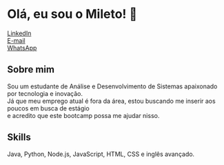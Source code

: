 # Olá, eu sou o Mileto! 👋

[LinkedIn](https://www.linkedin.com/in/mileto)  
[E-mail](mailto:almeidamileto@gmail.com)  
[WhatsApp](https://wa.me/5554981243750)

## Sobre mim

Sou um estudante de Análise e Desenvolvimento de Sistemas apaixonado por tecnologia e inovação.  
Já que meu emprego atual é fora da área, estou buscando me inserir aos poucos em busca de estágio  
e acredito que este bootcamp possa me ajudar nisso.

## Skills

Java, Python, Node.js, JavaScript, HTML, CSS e inglês avançado.
